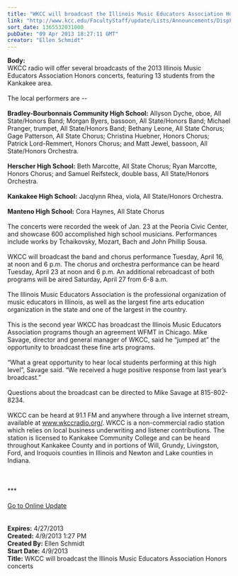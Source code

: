 ```yaml
---
title: "WKCC will broadcast the Illinois Music Educators Association Honors concerts"
link: "http://www.kcc.edu/FacultyStaff/update/Lists/Announcements/DispForm.aspx?ID=1058"
sort_date: 1365532031000
pubDate: "09 Apr 2013 18:27:11 GMT"
creator: "Ellen Schmidt"
---
```


<div><b>Body:</b> <div class="ExternalClass49B658FD24E341DD8D56B7E8B415A14F"><div>
<div>WKCC radio will offer several broadcasts of the 2013 Illinois Music Educators Association Honors concerts, featuring 13 students from the Kankakee area.</div>
<div><br />The local performers are --</div>
<div><br /><strong>Bradley-Bourbonnais Community High School:</strong> Allyson Dyche, oboe, All State/Honors Band; Morgan Byers, bassoon, All State/Honors Band; Michael Pranger, trumpet, All State/Honors Band; Bethany Leone, All State Chorus; Gage Patterson, All State Chorus; Christina Huebner, Honors Chorus; Patrick Lord-Remmert, Honors Chorus; and Matt Jewel, bassoon, All State/Honors Orchestra.</div>
<div><br /><strong>Herscher High School:</strong> Beth Marcotte, All State Chorus; Ryan Marcotte, Honors Chorus; and Samuel Reifsteck, double bass, All State/Honors Orchestra.</div>
<div><br /><strong>Kankakee High School:</strong> Jacqlynn Rhea, viola, All State/Honors Orchestra.</div>
<div><br /><strong>Manteno High School:</strong> Cora Haynes, All State Chorus</div>
<div><br />The concerts were recorded the week of Jan. 23 at the Peoria Civic Center, and showcase 600 accomplished high school musicians. Performances include works by Tchaikovsky, Mozart, Bach and John Phillip Sousa.</div>
<div><br />WKCC will broadcast the band and chorus performance Tuesday, April 16, at noon and 6 p.m. The chorus and orchestra performance can be heard Tuesday, April 23 at noon and 6 p.m. An additional rebroadcast of both programs will be aired Saturday, April 27 from 6-8 a.m.</div>
<div><br />The Illinois Music Educators Association is the professional organization of music educators in Illinois, as well as the largest fine arts education organization in the state and one of the largest in the country.</div>
<div><br />This is the second year WKCC has broadcast the Illinois Music Educators Association programs though an agreement WFMT in Chicago. Mike Savage, director and general manager of WKCC, said he “jumped at” the opportunity to broadcast these fine arts programs. </div>
<div><br />“What a great opportunity to hear local students performing at this high level”, Savage said. “We received a huge positive response from last year’s broadcast.”</div>
<div><br />Questions about the broadcast can be directed to Mike Savage at 815-802-8234.</div>
<div><br />WKCC can be heard at 91.1 FM and anywhere through a live internet stream, available at <a href="http://www.wkccradio.org/">www.wkccradio.org/</a>. WKCC is a non-commercial radio station which relies on local business underwriting and listener contributions. The station is licensed to Kankakee Community College and can be heard throughout Kankakee County and in portions of Will, Grundy, Livingston, Ford, and Iroquois counties in Illinois and Newton and Lake counties in Indiana. <br /></div>
<div> </div>
<div>
<div>
<div>
<div><br />
<div>
<div> </div>
<div>
<div>
<div>***</div>
<div> </div>
<div><a href="/FacultyStaff/update/Pages/dailyupdate.aspx">Go to Online Update</a></div>
<div> </div></div></div></div></div><br /></div></div></div></div></div></div>
<div><b>Expires:</b> 4/27/2013</div>
<div><b>Created:</b> 4/9/2013 1:27 PM</div>
<div><b>Created By:</b> Ellen Schmidt</div>
<div><b>Start Date:</b> 4/9/2013</div>
<div><b>Title:</b> WKCC will broadcast the Illinois Music Educators Association Honors concerts</div>
